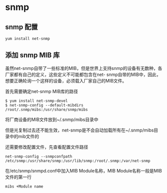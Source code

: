 # snmp
## snmp 配置
```
yum install net-snmp
```

## 添加 snmp MIB 库
虽然net-snmp自带了一些标准的MIB，但是世界上支持snmp的设备有无数种，各厂家都有自己的定义，这些定义不可能都包含在net- snmp自带的MIB中，因此，想要正确轮询一个这样的设备，必须载入厂家自己的MIB文件。

首先需要确定net-snmp MIB库的路径
```
$ yum install net-snmp-devel
$ net-snmp-config --default-mibdirs
/root/.snmp/mibs:/usr/share/snmp/mibs
```
将厂商设备的MIB文件放到~/.snmp/mibs目录中

但是光复制过去还不能生效，net-snmp是不会自动加载所有在~/.snmp/mibs目录中的mib文件的

还需要修改配置文件，先查看配置文件路径
```
net-snmp-config --snmpconfpath 
/etc/snmp:/usr/share/snmp:/usr/lib/snmp:/root/.snmp:/var/net-snmp
```

在/etc/snmp/snmpd.conf中加入MIB Module名称，MIB Module名称一般是MIB文件的第一行
```
mibs +Module name
```

